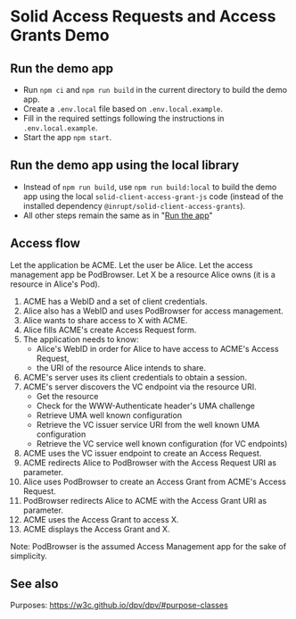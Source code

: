 # Solid Access Requests and Access Grants Demo

## Run the demo app

- Run `npm ci` and `npm run build` in the current directory to build the demo app.
- Create a `.env.local` file based on `.env.local.example`.
- Fill in the required settings following the instructions in `.env.local.example`.
- Start the app `npm start`.

## Run the demo app using the local library

- Instead of `npm run build`, use `npm run build:local` to build the demo app using
  the local `solid-client-access-grant-js` code (instead of the installed dependency
  `@inrupt/solid-client-access-grants`).
- All other steps remain the same as in "[Run the app](#run-the-app)"

## Access flow

Let the application be ACME.
Let the user be Alice.
Let the access management app be PodBrowser.
Let X be a resource Alice owns (it is a resource in Alice's Pod).

1. ACME has a WebID and a set of client credentials.
2. Alice also has a WebID and uses PodBrowser for access management.
3. Alice wants to share access to X with ACME.
4. Alice fills ACME's create Access Request form.
5. The application needs to know:
   - Alice's WebID in order for Alice to have access to ACME's Access Request,
   - the URI of the resource Alice intends to share.
6. ACME's server uses its client credentials to obtain a session.
7. ACME's server discovers the VC endpoint via the resource URI.
   - Get the resource
   - Check for the WWW-Authenticate header's UMA challenge
   - Retrieve UMA well known configuration
   - Retrieve the VC issuer service URI from the well known UMA configuration
   - Retrieve the VC service well known configuration (for VC endpoints)
8. ACME uses the VC issuer endpoint to create an Access Request.
9. ACME redirects Alice to PodBrowser with the Access Request URI as parameter.
10. Alice uses PodBrowser to create an Access Grant from ACME's Access Request.
11. PodBrowser redirects Alice to ACME with the Access Grant URI as parameter.
12. ACME uses the Access Grant to access X.
13. ACME displays the Access Grant and X.

Note: PodBrowser is the assumed Access Management app for the sake of simplicity.

## See also

Purposes: https://w3c.github.io/dpv/dpv/#purpose-classes
